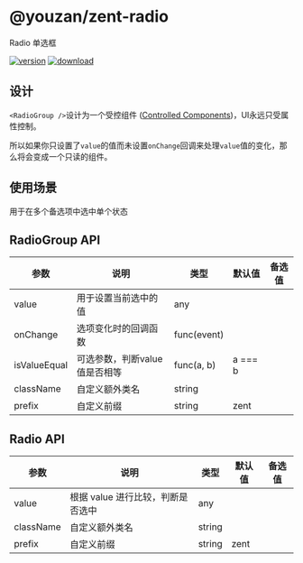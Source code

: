 # @youzan/zent-radio

Radio 单选框

[![version][version-image]][download-url]
[![download][download-image]][download-url]

## 设计

`<RadioGroup />`设计为一个受控组件 ([Controlled Components][controlled-components])，UI永远只受属性控制。

所以如果你只设置了`value`的值而未设置`onChange`回调来处理`value`值的变化，那么将会变成一个只读的组件。

## 使用场景

用于在多个备选项中选中单个状态

## RadioGroup API

| 参数        | 说明         | 类型          | 默认值  | 备选值 |
| --------- | ---------- | ----------- | ---- | --- |
| value     | 用于设置当前选中的值 | any      |      |     |
| onChange  | 选项变化时的回调函数 | func(event) |      |     |
| isValueEqual | 可选参数，判断value值是否相等 | func(a, b) | a === b | |
| className | 自定义额外类名    | string      |      |     |
| prefix    | 自定义前缀      | string      | zent |     | |

## Radio API

| 参数        | 说明                   | 类型          | 默认值  | 备选值 |
| --------- | -------------------- | ----------- | ---- | --- |
| value     | 根据 value 进行比较，判断是否选中 | any      |      |     |
| className | 自定义额外类名              | string      |      |     |
| prefix    | 自定义前缀                | string      | zent |     |

[version-image]: http://npm.qima-inc.com/badge/v/@youzan/zent-radio.svg?style=flat-square
[download-image]: http://npm.qima-inc.com/badge/d/@youzan/zent-radio.svg?style=flat-square
[download-url]: http://npm.qima-inc.com/package/@youzan/zent-radio
[controlled-components]: https://facebook.github.io/react/docs/forms.html#controlled-components

